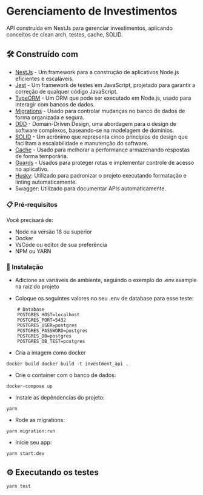 # Gerenciamento de Investimentos
API construída em NestJs para gerenciar investimentos, aplicando conceitos de clean arch, testes, cache, SOLID.

## 🛠️ Construído com

* [NestJs](https://nestjs.com/) - Um framework para a construção de aplicativos Node.js eficientes e escaláveis.
* [Jest](https://jestjs.io/) - Um framework de testes em JavaScript, projetado para garantir a correção de qualquer código JavaScript.
* [TypeORM](https://typeorm.io/) - Um ORM que pode ser executado em Node.js, usado para interagir com bancos de dados.
* [Migrations](https://typeorm.io/#/migrations) - Usado para controlar mudanças no banco de dados de forma organizada e segura.
* [DDD](https://martinfowler.com/bliki/DomainDrivenDesign.html) - Domain-Driven Design, uma abordagem para o design de software complexos, baseando-se na modelagem de domínios.
* [SOLID](https://en.wikipedia.org/wiki/SOLID) - Um acrônimo que representa cinco princípios de design que facilitam a escalabilidade e manutenção do software.
* [Cache](https://docs.nestjs.com/techniques/caching) - Usado para melhorar a performance armazenando respostas de forma temporária.
* [Guards](https://docs.nestjs.com/guards) - Usados para proteger rotas e implementar controle de acesso no aplicativo.
* [Husky](https://img.shields.io/badge/-Husky-%2334292F?logo=husky&style=flat-square): Utilizado para padronizar o projeto executando formatação e linting automaticamente.
* Swagger: Utilizado para documentar APIs automaticamente.

### 📋 Pré-requisitos

Você precisará de:

- Node na versão 18 ou superior
- Docker
- VsCode ou editor de sua preferência
- NPM ou YARN

### 🔧 Instalação

- Adicione as variáveis de ambiente, seguindo o exemplo do .env.example na raiz do projeto

- Coloque os seguintes valores no seu .env de database para esse teste:

```
    # Database
    POSTGRES_HOST=localhost
    POSTGRES_PORT=5432
    POSTGRES_USER=postgres
    POSTGRES_PASSWORD=postgres
    POSTGRES_DB=postgres
    POSTGRES_DB_TEST=postgres
```

- Cria a imagem como docker 

```
docker build docker build -t investment_api . 
```

- Crie o container com o banco de dados:

```
docker-compose up
```

- Instale as depêndencias do projeto:

```
yarn
```

- Rode as migrations:

```
yarn migration:run
```

- Inicie seu app:

```
yarn start:dev
```


## ⚙️ Executando os testes

```
yarn test
```

